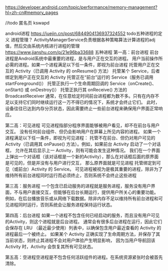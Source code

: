 https://developer.android.com/topic/performance/memory-management?hl=zh-cn#memory_pages

//todo 匿名页  kswapd

android进程
https://juejin.cn/post/6844904136937324552  todo五种进程的定义   进程管理？  ActivityManagerService负责根据各种策略算法计算进程的adj值，然后交由系统内核进行进程的管理
https://www.jianshu.com/p/21e96ba33688
五种进程
第一高：前台进程 前台进程是Android系统中最重要的进程，是与用户正在交互的进程。
用户当前操作所必需的进程。如果一个进程满足以下任一条件，即视为前台进程
  托管用户正在交互的 Activity（已调用 Activity 的 onResume() 方法）
  托管某个 Service，后者绑定到用户正在交互的 Activity
  托管正在“前台”运行的 Service（服务已调用 startForeground()）
  托管正执行一个生命周期回调的 Service（onCreate()、onStart() 或 onDestroy()）
  托管正执行其 onReceive() 方法的 BroadcastReceiver
通常，在任意给定时间前台进程都为数不多。只有在内存不足以支持它们同时继续运行这一万不得已的情况下，系统才会终止它们。 
     此时，设备往往已达到内存分页状态，因此需要终止一些前台进程来确保用户界面正常响应。

第二高：可见进程 可见进程指部分程序界面能够被用户看见，却不在前台与用户交互。
  没有任何前台组件、但仍会影响用户在屏幕上所见内容的进程。 如果一个进程满足以下任一条件，即视为可见进程：
  托管不在前台、但仍对用户可见的 Activity（已调用其 onPause() 方法）。例如，如果前台 Activity 启动了一个对话框，
     允许在其后显示上一 Activity，则有可能会发生这种情况。
    我们在一个界面上弹出一个对话框（该对话框是一个新的Activity），那么在对话框后面的原界面是可见的，但是并没有与用户进行交互，
      那么原界面就是可见进程
  托管绑定到可见（或前台）Activity 的 Service。
可见进程被视为是极其重要的进程，除非为了维持所有前台进程同时运行而必须终止，否则系统不会终止这些进程

第三高：服务进程 一个包含已启动服务的进程就是服务进程，服务没有用户界面，不与用户直接交互，但能够在后台长期运行，提供用户所关心的重要功能。
  例如，在后台播放音乐或从网络下载数据。除非内存不足以维持所有前台进程和可见进程同时运行，否则系统会让服务进程保持运行状态。

第四高：后台进程 如果一个进程不包含任何已经启动的服务，而且没有用户可见的Activity，则这个进程就是后台进程。
  通常会有很多后台进程在运行，因此它们会保存在 LRU （最近最少使用）列表中，以确保包含用户最近查看的 Activity 的进程最后一个被终止。
  如果某个 Activity 正确实现了生命周期方法，并保存了其当前状态，则终止其进程不会对用户体验产生明显影响，
  因为当用户导航回该 Activity 时，Activity 会恢复其所有可见状态。


第五高：空进程空进程是不包含任何活跃组件的进程。在系统资源紧张时会被首先清除。
